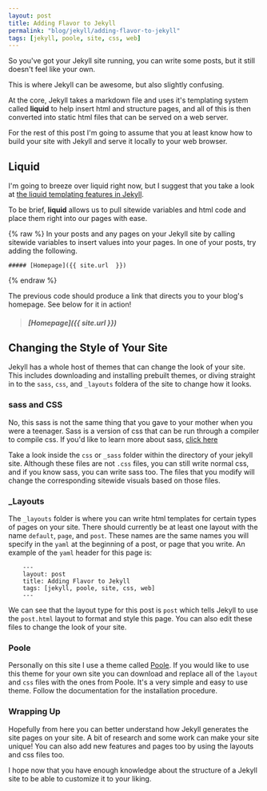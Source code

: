 ```yaml
---
layout: post
title: Adding Flavor to Jekyll
permalink: "blog/jekyll/adding-flavor-to-jekyll"
tags: [jekyll, poole, site, css, web]
---
```


So you've got your Jekyll site running, you can write some posts, but it still doesn't feel like your own. 

This is where Jekyll can be awesome, but also slightly confusing.

At the core, Jekyll takes a markdown file and uses it's templating system called **liquid** to help insert html and structure pages, and all of this is then converted into static html files that can be served on a web server.

For the rest of this post I'm going to assume that you at least know how to build your site with Jekyll and serve it locally to your web browser.

## Liquid 

I'm going to breeze over liquid right now, but I suggest that you take a look at [the liquid templating features in Jekyll](http://jekyllrb.com/docs/templates/).

To be brief, **liquid** allows us to pull sitewide variables and html code and place them right into our pages with ease.

{% raw %}
In your posts and any pages on  your Jekyll site by calling sitewide variables to insert values into your pages. In one of your posts, try adding the following.

    ##### [Homepage]({{ site.url  }})

{% endraw %}

The previous code should produce a link that directs you to your blog's homepage. See below for it in action! 

> ##### [Homepage]({{ site.url }})

## Changing the Style of Your Site

Jekyll has a whole host of themes that can change the look of your site. This includes downloading and installing prebuilt themes, or diving straight in to the `sass`, `css`, and `_layouts` foldera of the site to change how it looks.



### sass and CSS

No, this sass is not the same thing that you gave to your mother when you were a teenager. Sass is a version of css that can be run through a compiler  to compile css. If you'd like to learn more about sass, [click here](http://sass-lang.com/) 

Take a look inside the `css` or `_sass` folder within the directory of your jekyll site. Although these files are not `.css` files, you can still write normal css, and if you know sass, you can write sass too. The files that you modify will change the corresponding sitewide visuals based on those files.

### _Layouts

The `_layouts` folder is where you can write html templates for certain types of pages on your site. There should currently be at least one layout with the name `default`, `page`, and `post`. These names are the same names you will specify in the `yaml` at the beginning of a post, or page that you write. An example of the `yaml` header for this page is:

        ---
        layout: post
        title: Adding Flavor to Jekyll
        tags: [jekyll, poole, site, css, web]
        ---
        
We can see that the layout type for this post is `post` which tells Jekyll to use the `post.html` layout to format and style this page. You can also edit these files to change the look of your site.

### Poole

Personally on this site I use a theme called [Poole](http://getpoole.com/). If you would like to use this theme for your own site you can download and replace all of the `layout` and `css` files with the ones from Poole. It's a very simple and easy to use theme. Follow the documentation for the installation procedure.


### Wrapping Up

Hopefully from here you can better understand how Jekyll generates the site pages on your site. A bit of research and some work can make your site unique! You can also add new features and pages too by using the layouts and css files too. 

I hope now that you have enough knowledge about the structure of a Jekyll site to be able to customize it to your liking.



